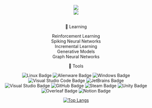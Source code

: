 
<div align="center"> <img src="https://github-readme-streak-stats.herokuapp.com/?user=thisisnotahuman&theme=dark&hide_border=true" /> </div>
<div align="center"> <img src="https://metrics.lecoq.io/thisisnotahuman?template=classic&config.timezone=Asia%2FShanghai"> </div>

<br />

<div align="center"> 
  
💪 Learning

Reinforcement Learning <br />
Spiking Neural Networks <br />
Incremental Learning <br />
Generative Models <br />
Graph Neural Networks <br />

🧰 Tools

![Linux Badge](https://img.shields.io/badge/Linux-FCC624?logo=linux&logoColor=000&style=flat)
![Alienware Badge](https://img.shields.io/badge/Alienware-E2231A?logo=Alienware&logoColor=fff&style=flat)
![Windows Badge](https://img.shields.io/badge/Windows-0078D6?logo=windows&logoColor=fff&style=flat)
![Visual Studio Code Badge](https://img.shields.io/badge/Visual%20Studio%20Code-007ACC?logo=visualstudiocode&logoColor=fff&style=flat)
![JetBrains Badge](https://img.shields.io/badge/JetBrains-31A8FF?logo=JetBrains&logoColor=fff&style=flat) <br />
![Visual Studio Badge](https://img.shields.io/badge/Visual%20Studio-5C2D91?logo=visualstudio&logoColor=fff&style=flat)
![GitHub Badge](https://img.shields.io/badge/GitHub-181717?logo=github&logoColor=fff&style=flat)
![Steam Badge](https://img.shields.io/badge/Steam-00058B?logo=Steam&logoColor=fff&style=flat)
![Unity Badge](https://img.shields.io/badge/Unity-A23BCC?logo=Unity&logoColor=fff&style=flat)
![Overleaf Badge](https://img.shields.io/badge/Overleaf-E0271B?logo=Overleaf&logoColor=fff&style=flat)
![Notion Badge](https://img.shields.io/badge/Notion-C1303B?logo=Notion&logoColor=fff&style=flat)

[![Top Langs](https://github-readme-stats.vercel.app/api/top-langs/?username=thisisnotahuman&layout=donut&theme=radical&hide_border=true)](https://github.com/thisisnotahuman/thisisnotahuman)

</div>
